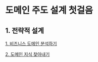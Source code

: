 # 도메인 주도 설계 첫걸음

## 1. 전략적 설계

[1. 비즈니스 도메인 분석하기](./1.%EB%B9%84%EC%A6%88%EB%8B%88%EC%8A%A4%20%EB%8F%84%EB%A9%94%EC%9D%B8%20%EB%B6%84%EC%84%9D%ED%95%98%EA%B8%B0.md)

[2. 도메인 지식 찾아내기](./2.%20%EB%8F%84%EB%A9%94%EC%9D%B8%20%EC%A7%80%EC%8B%9D%20%EC%B0%BE%EC%95%84%EB%82%B4%EA%B8%B0.md)
